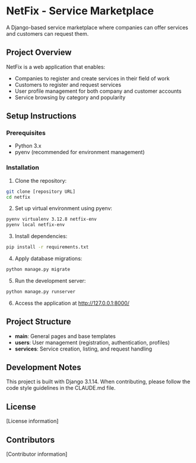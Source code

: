 # NetFix - Service Marketplace

A Django-based service marketplace where companies can offer services and customers can request them.

## Project Overview

NetFix is a web application that enables:
- Companies to register and create services in their field of work
- Customers to register and request services
- User profile management for both company and customer accounts
- Service browsing by category and popularity

## Setup Instructions

### Prerequisites
- Python 3.x
- pyenv (recommended for environment management)

### Installation

1. Clone the repository:
```bash
git clone [repository URL]
cd netfix
```

2. Set up virtual environment using pyenv:
```bash
pyenv virtualenv 3.12.8 netfix-env
pyenv local netfix-env
```

3. Install dependencies:
```bash
pip install -r requirements.txt
```

4. Apply database migrations:
```bash
python manage.py migrate
```

5. Run the development server:
```bash
python manage.py runserver
```

6. Access the application at http://127.0.0.1:8000/

## Project Structure

- **main**: General pages and base templates
- **users**: User management (registration, authentication, profiles)
- **services**: Service creation, listing, and request handling

## Development Notes

This project is built with Django 3.1.14. When contributing, please follow the code style guidelines in the CLAUDE.md file.

## License

[License information]

## Contributors

[Contributor information]